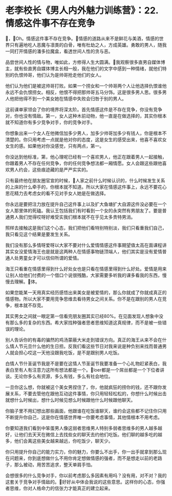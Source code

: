 # 老李校长《男人内外魅力训练营》：22.情感这件事不存在竞争

🎼，🎼Oh。情感这件事不存在竞争。🎼情感的道路从来不是鲜花与美酒，情感的世界只有遍地吃人恶魔与凛类的白骨，唯有杜劫之人，方成英雄。勇敢的男人，随我一同打开情感的潘多拉魔盒，看透世间人性的贪与恶。

品尝世间人性的情与物，唯如此，方修得人生大圆满。🎼我观察很多直男自媒体博主，就有些直男自媒体博主长相一般，我在他们的文字中感到一种情绪，就他们特别的仇恨帅哥，他们认为是帅哥抢走他们的女人。

他们认为他们是被这帅哥打败。如果一个捞女和一个帅哥两个人让他选择仇恨谁他永远不会仇恨捞女。相反，他恨不得把那帅哥五马分饰。这是很多男人思。很多男人他把他得不到一个美女她在情感中失败会归咎于别的男人。

这前课单家领会了你的境界将深太阶。首先情感这件是不存在竞争，你没有竞争对，你也没有情敌。第一，女人这种木前动物，他一直是在做选择的，其实你根本就不知道你有多少竞争对手，你的竞争对手。

你想象出来一个女人在他微信加多少男人，加多少帅哥加多少有钱人，你是根本不清楚的。你只用考虑一点就是他对你的态度，这是女生的感受出来，他喜不喜欢女女生的感。如果他对你没感觉，只有两点，第一。

你没达到他标准，第，他心理呢已经有一个喜欢男人，他正在跟着男人一起接触，你跟着男人不存在任何竞争，你的任何竞争想法都一厢情愿。女人会跟这些跟他喜欢男人约会，这些痕迹藏的是严严实实的。

只有最终他在朋友圈官宣的时候，🎼人家之前什么时候认识的，什么时候发生关系的上床的什么牵手的，你根本就不知道。所以大家在情感这件事上，永远不要花心思花精力去考虑女的看不见对手女人她是在做选择。

你永远是要把注力放在提升自己这件事上以及扩大鱼塘扩大自源这件没必要在一个女人那里体的死磕。我认王包括我们有时看到一个女的永突然有男朋友了。要是普通男人我们觉得哎呀好难受实我们根本就不在乎见太多贵特男消。

照样去接触这是我们这个心态，我们把他们看特别特别淡，我们只看重我们自己，我只看见这个结果是要发生关系。

我们没有那么多情呀爱呀以大家不要对什么爱情情感这件事期望值太高在面课程讲其实女没爱情海王也是就是这两种人在情感事物链顶端人，他们其实是没有爱情普通人处男童女才可以信仰所谓的爱情。

海王只看重在情感里得到什么好处女也是只看在情感里得到什么好处。爱情是用来让别人给他们付费的一个借口个说很残酷，大家需要多听我的课多看我的东西，慢慢去理解。🎼体。

如果您能某一天用真实经历感悟出来美女是被爱情的，那么你就成了你就成真正的情感物。所以大家不要用竞争思维去看待男女之间关系。你不是在跟别的男人在竞争，根本就不存竞。

其实男女之间就一眼定第一信看完朋友圈其实已经80%。在见面发现人想象中没有那么多的复杂的东西。希大家找种强者思者思维知道这真规律，而不是被一些错误的理论。

别人告诉你的有毒的骗然的鸡汤蒙蔽大米走到错误方向。真正的海王从来不会在什么情人节元旦什么他的生日担。反我们看这些节日对我来说是种负别来找而普通男人就会担心哎这一天他没跟我吃饭，是不是跟别男人吃饭。

白情人节什圣诞节我是不是要在这情人节圣诞节我要准备一个心礼物赶紧表白，我表白至有人有注意力这所有想法都是一个。🎼loer都是一个屌丝都是一个下位者讲谈。无论你多么有资源，多么有钱，多么有社会地位。

一旦你这么想，你就被这个美女男捏住了，你，他就疯狂的捞你的钱，还不跟你发展关系，不要去管他在跟他互动这件事情，你只用轻轻松松的，你想什么时候出击就想什么时候出，想什么时候见想么时候跟他什么时候跟他聊天。

你脑子里不用幻想出那些画面，他跟谁在吃饭谁聊天，谁约会这些都不记住你只用不断提升你自己，这是你在情感世界唯一你要考虑事情，其他情根本不用考虑。

你要知道我们看到中笨蛋男人像这弱者思维男人特别多弱者思维多的男人越多越好，让他们去天天在微信上去找些女的聊天去约他们吃饭。他们聊的越多吃的越多，他们会离这些美女越来越远，你吃饭少，聊天少。

你只用提升你自己的能力实力，你的魅力，你要么不出手，你一出手就拿到那么现在问题来，你到底想做什么不用你肯定想做情感的强者，而不是想走以前的老路子，那么被动，用苦苦追求，整天单肩手怕。

会想很多的什么竞争对手，你以前考虑那么多因素有用吗？没有用，对不对？我的这套关于竞争对手情敌的。🎼好好从中体会我说的这些意思。这样你的心态，你强者思维，你对人格命力的信张力才能真正的建立起来。

